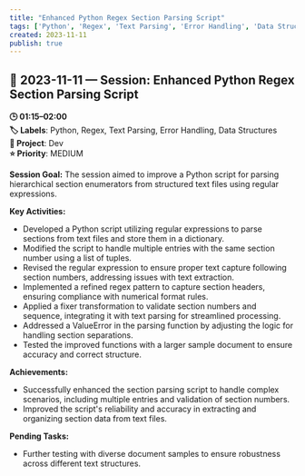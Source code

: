 ```yaml
---
title: "Enhanced Python Regex Section Parsing Script"
tags: ['Python', 'Regex', 'Text Parsing', 'Error Handling', 'Data Structures']
created: 2023-11-11
publish: true
---
```


## 📅 2023-11-11 — Session: Enhanced Python Regex Section Parsing Script

**🕒 01:15–02:00**  
**🏷️ Labels**: Python, Regex, Text Parsing, Error Handling, Data Structures  
**📂 Project**: Dev  
**⭐ Priority**: MEDIUM  


**Session Goal:**
The session aimed to improve a Python script for parsing hierarchical section enumerators from structured text files using regular expressions.

**Key Activities:**
- Developed a Python script utilizing regular expressions to parse sections from text files and store them in a dictionary.
- Modified the script to handle multiple entries with the same section number using a list of tuples.
- Revised the regular expression to ensure proper text capture following section numbers, addressing issues with text extraction.
- Implemented a refined regex pattern to capture section headers, ensuring compliance with numerical format rules.
- Applied a fixer transformation to validate section numbers and sequence, integrating it with text parsing for streamlined processing.
- Addressed a ValueError in the parsing function by adjusting the logic for handling section separations.
- Tested the improved functions with a larger sample document to ensure accuracy and correct structure.

**Achievements:**
- Successfully enhanced the section parsing script to handle complex scenarios, including multiple entries and validation of section numbers.
- Improved the script's reliability and accuracy in extracting and organizing section data from text files.

**Pending Tasks:**
- Further testing with diverse document samples to ensure robustness across different text structures.
